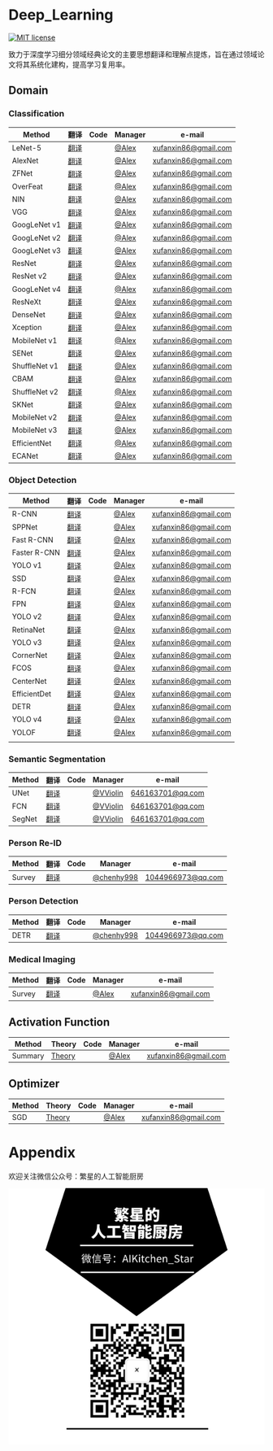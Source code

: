 # Deep_Learning

[![MIT license](https://camo.githubusercontent.com/3f7996bf7bd441deb7199c498aaa835164dee8da/68747470733a2f2f696d672e736869656c64732e696f2f6475622f6c2f766962652d642e737667)](https://github.com/lawlite19/MachineLearning_Python/blob/master/LICENSE)

致力于深度学习细分领域经典论文的主要思想翻译和理解点提炼，旨在通过领域论文将其系统化建构，提高学习复用率。



## Domain

### Classification

| Method        | 翻译                                                   | Code | Manager                            | e-mail               |
| ------------- | ------------------------------------------------------ | ---- | ---------------------------------- | -------------------- |
| LeNet-5       | [翻译](Classification/LeNet-5/LeNet-5.md)              |      | [@Alex](https://github.com/jaheel) | xufanxin86@gmail.com |
| AlexNet       | [翻译](Classification/AlexNet/AlexNet.md)              |      | [@Alex](https://github.com/jaheel) | xufanxin86@gmail.com |
| ZFNet         | [翻译](Classification/ZFNet/ZFNet.md)                  |      | [@Alex](https://github.com/jaheel) | xufanxin86@gmail.com |
| OverFeat      | [翻译](Classification/OverFeat/OverFeat.md)            |      | [@Alex](https://github.com/jaheel) | xufanxin86@gmail.com |
| NIN           | [翻译](Classification/NIN/NIN.md)                      |      | [@Alex](https://github.com/jaheel) | xufanxin86@gmail.com |
| VGG           | [翻译](/Classification/VGG/VGG.md)                     |      | [@Alex](https://github.com/jaheel) | xufanxin86@gmail.com |
| GoogLeNet v1  | [翻译](/Classification/GoogLeNet_v1/GoogLeNet_v1.md)   |      | [@Alex](https://github.com/jaheel) | xufanxin86@gmail.com |
| GoogLeNet v2  | [翻译](/Classification/GoogLeNet_v2/GoogLeNet_v2.md)   |      | [@Alex](https://github.com/jaheel) | xufanxin86@gmail.com |
| GoogLeNet v3  | [翻译](/Classification/GoogLeNet_v3/GoogLeNet_v3.md)   |      | [@Alex](https://github.com/jaheel) | xufanxin86@gmail.com |
| ResNet        | [翻译](/Classification/ResNet/ResNet.md)               |      | [@Alex](https://github.com/jaheel) | xufanxin86@gmail.com |
| ResNet v2     | [翻译](/Classification/ResNet_v2/ResNet_v2.md)         |      | [@Alex](https://github.com/jaheel) | xufanxin86@gmail.com |
| GoogLeNet v4  | [翻译](/Classification/GoogLeNet_v4/GoogLeNet_v4.md)   |      | [@Alex](https://github.com/jaheel) | xufanxin86@gmail.com |
| ResNeXt       | [翻译](/Classification/ResNeXt/ResNeXt.md)             |      | [@Alex](https://github.com/jaheel) | xufanxin86@gmail.com |
| DenseNet      | [翻译](/Classification/DenseNet/DenseNet.md)           |      | [@Alex](https://github.com/jaheel) | xufanxin86@gmail.com |
| Xception      | [翻译](/Classification/Xception/Xception.md)           |      | [@Alex](https://github.com/jaheel) | xufanxin86@gmail.com |
| MobileNet v1  | [翻译](/Classification/MobileNet_v1/MobileNet_v1.md)   |      | [@Alex](https://github.com/jaheel) | xufanxin86@gmail.com |
| SENet         | [翻译](/Classification/SENet/SENet.md)                 |      | [@Alex](https://github.com/jaheel) | xufanxin86@gmail.com |
| ShuffleNet v1 | [翻译](/Classification/ShuffleNet/ShuffleNet.md)       |      | [@Alex](https://github.com/jaheel) | xufanxin86@gmail.com |
| CBAM          | [翻译](/Classification/CBAM/CBAM.md)                   |      | [@Alex](https://github.com/jaheel) | xufanxin86@gmail.com |
| ShuffleNet v2 | [翻译](/Classification/ShuffleNet_v2/ShuffleNet_v2.md) |      | [@Alex](https://github.com/jaheel) | xufanxin86@gmail.com |
| SKNet         | [翻译](/Classification/SKNet/SKNet.md)                 |      | [@Alex](https://github.com/jaheel) | xufanxin86@gmail.com |
| MobileNet v2  | [翻译](/Classification/MobileNet_v2/MobileNet_v2.md)   |      | [@Alex](https://github.com/jaheel) | xufanxin86@gmail.com |
| MobileNet v3  | [翻译](/Classification/MobileNet_v3/MobileNet_v3.md)   |      | [@Alex](https://github.com/jaheel) | xufanxin86@gmail.com |
| EfficientNet  | [翻译](/Classification/EfficientNet/EfficientNet.md)   |      | [@Alex](https://github.com/jaheel) | xufanxin86@gmail.com |
| ECANet        | [翻译](/Classification/ECANet/ECANet.md)               |      | [@Alex](https://github.com/jaheel) | xufanxin86@gmail.com |



### Object Detection

| Method       | 翻译                                                   | Code | Manager                            | e-mail               |
| ------------ | ------------------------------------------------------ | ---- | ---------------------------------- | -------------------- |
| R-CNN        | [翻译](/Object_Detection/R-CNN/R-CNN.md)               |      | [@Alex](https://github.com/jaheel) | xufanxin86@gmail.com |
| SPPNet       | [翻译](/Object_Detection/SPPNet/SPPNet.md)             |      | [@Alex](https://github.com/jaheel) | xufanxin86@gmail.com |
| Fast R-CNN   | [翻译](/Object_Detection/Fast_R-CNN/Fast_R-CNN.md)     |      | [@Alex](https://github.com/jaheel) | xufanxin86@gmail.com |
| Faster R-CNN | [翻译](/Object_Detection/Faster_R-CNN/Faster_R-CNN.md) |      | [@Alex](https://github.com/jaheel) | xufanxin86@gmail.com |
| YOLO v1      | [翻译](/Object_Detection/YOLO_v1/YOLO_v1.md)           |      | [@Alex](https://github.com/jaheel) | xufanxin86@gmail.com |
| SSD          | [翻译](/Object_Detection/SSD/SSD.md)                   |      | [@Alex](https://github.com/jaheel) | xufanxin86@gmail.com |
| R-FCN        | [翻译](/Object_Detection/R-FCN/R-FCN.md)               |      | [@Alex](https://github.com/jaheel) | xufanxin86@gmail.com |
| FPN          | [翻译](/Object_Detection/FPN/FPN.md)                   |      | [@Alex](https://github.com/jaheel) | xufanxin86@gmail.com |
| YOLO v2      | [翻译](/Object_Detection/YOLO_v2/YOLO_v2.md)           |      | [@Alex](https://github.com/jaheel) | xufanxin86@gmail.com |
| RetinaNet    | [翻译](/Object_Detection/RetinaNet/RetinaNet.md)       |      | [@Alex](https://github.com/jaheel) | xufanxin86@gmail.com |
| YOLO v3      | [翻译](/Object_Detection/YOLO_v3/YOLO_v3.md)           |      | [@Alex](https://github.com/jaheel) | xufanxin86@gmail.com |
| CornerNet    | [翻译](/Object_Detection/CornerNet/CornerNet.md)       |      | [@Alex](https://github.com/jaheel) | xufanxin86@gmail.com |
| FCOS         | [翻译](/Object_Detection/FCOS/FCOS.md)                 |      | [@Alex](https://github.com/jaheel) | xufanxin86@gmail.com |
| CenterNet    | [翻译](/Object_Detection/CenterNet/CenterNet.md)       |      | [@Alex](https://github.com/jaheel) | xufanxin86@gmail.com |
| EfficientDet | [翻译](/Object_Detection/EfficientDet/EfficientDet.md) |      | [@Alex](https://github.com/jaheel) | xufanxin86@gmail.com |
| DETR         | [翻译](/Object_Detection/DETR/DETR.md)                 |      | [@Alex](https://github.com/jaheel) | xufanxin86@gmail.com |
| YOLO v4      | [翻译](/Object_Detection/YOLO_v4/YOLO_v4.md)           |      | [@Alex](https://github.com/jaheel) | xufanxin86@gmail.com |
| YOLOF        | [翻译](/Object_Detection/YOLOF/YOLOF.md)               |      | [@Alex](https://github.com/jaheel) | xufanxin86@gmail.com |
|              |                                                        |      |                                    |                      |



### Semantic Segmentation

| Method | 翻译                                            | Code | Manager                               | e-mail           |
| ------ | ----------------------------------------------- | ---- | ------------------------------------- | ---------------- |
| UNet   | [翻译](/Semantic_Segmentation/UNet/)            |      | [@VViolin](https://github.com/wiolin) | 646163701@qq.com |
| FCN    | [翻译](/Semantic_Segmentation/FCN/)             |      | [@VViolin](https://github.com/wiolin) | 646163701@qq.com |
| SegNet | [翻译](/Semantic_Segmentation/SegNet/SegNet.md) |      | [@VViolin](https://github.com/wiolin) | 646163701@qq.com |



### Person Re-ID

| Method | 翻译                                         | Code | Manager                                    | e-mail            |
| ------ | -------------------------------------------- | ---- | ------------------------------------------ | ----------------- |
| Survey | [翻译](/Person_Re-ID/Re-ID_survey/survey.md) |      | [@chenhy998](https://github.com/chenhy998) | 1044966973@qq.com |



### Person Detection

| Method | 翻译                           | Code | Manager                                    | e-mail            |
| ------ | ------------------------------ | ---- | ------------------------------------------ | ----------------- |
| DETR   | [翻译](/Person_Detection/DETR) |      | [@chenhy998](https://github.com/chenhy998) | 1044966973@qq.com |



### Medical Imaging

| Method | 翻译                           | Code | Manager                            | e-mail               |
| ------ | ------------------------------ | ---- | ---------------------------------- | -------------------- |
| Survey | [翻译](Medical_Imaging/Survey) |      | [@Alex](https://github.com/jaheel) | xufanxin86@gmail.com |





## Activation Function

| Method  | Theory                                 | Code | Manager                            | e-mail               |
| ------- | -------------------------------------- | ---- | ---------------------------------- | -------------------- |
| Summary | [Theory](/Activation_Function/Summary) |      | [@Alex](https://github.com/jaheel) | xufanxin86@gmail.com |



## Optimizer

| Method | Theory                          | Code | Manager                            | e-mail               |
| ------ | ------------------------------- | ---- | ---------------------------------- | -------------------- |
| SGD    | [Theory](/Optimizer/SGD/Theory) |      | [@Alex](https://github.com/jaheel) | xufanxin86@gmail.com |



# Appendix

欢迎关注微信公众号：繁星的人工智能厨房

![微信公众号二维码](images/微信公众号二维码.png)


